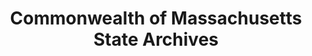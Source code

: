 ---
layout: repo
title: "Commonwealth of Massachusetts State Archives"
id: 18064
permalink: repos/18064/
---
